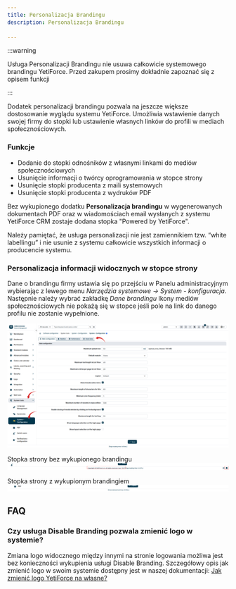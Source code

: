 ```yaml
---
title: Personalizacja Brandingu
description: Personalizacja Brandingu

---
```


:::warning

Usługa Personalizacji Brandingu nie usuwa całkowicie systemowego brandingu YetiForce.
Przed zakupem prosimy dokładnie zapoznać się z opisem funkcji

:::

Dodatek personalizacji brandingu pozwala na jeszcze większe dostosowanie wyglądu systemu YetiForce.
Umożliwia wstawienie danych swojej firmy do stopki lub ustawienie własnych linków do profili w mediach społecznościowych.

### Funkcje 
* Dodanie do stopki odnośników z własnymi linkami do mediów społecznościowych
* Usunięcie informacji o twórcy oprogramowania w stopce strony
* Usunięcie stopki producenta z maili systemowych
* Usunięcie stopki producenta z wydruków PDF

Bez wykupionego dodatku **Personalizacja brandingu** w wygenerowanych dokumentach PDF oraz w wiadomościach email wysłanych z systemu YetiForce CRM zostaje dodana stopka "Powered by YetiForce".

Należy pamiętać, że usługa personalizacji nie jest zamiennikiem tzw. “white labellingu” i nie usunie z systemu całkowicie wszystkich informacji o producencie systemu. 


### Personalizacja informacji widocznych w stopce strony
Dane o brandingu firmy ustawia się po przejściu w Panelu administracyjnym wybierając z lewego menu *Narzędzia systemowe → System - konfiguracja*. Następnie należy wybrać zakładkę *Dane brandingu*
Ikony mediów społecznościowych nie pokażą się w stopce jeśli pole na link do danego profilu nie zostanie wypełnione.

![branding-1](branding-1.jpg)

Stopka strony bez wykupionego brandingu
![branding-2](branding-2.jpg)

Stopka strony z wykupionym brandingiem
![branding-3](branding-3.jpg)

## FAQ

### Czy usługa Disable Branding pozwala zmienić logo w systemie?

Zmiana logo widocznego między innymi na stronie logowania możliwa jest bez konieczności wykupienia usługi Disable Branding. Szczegółowy opis jak zmienić logo w swoim systemie dostępny jest w naszej dokumentacji: [Jak zmienić logo YetiForce na własne?](https://doc.yetiforce.com/pl/administrator-guides/faq/how-to-change-logo/)
